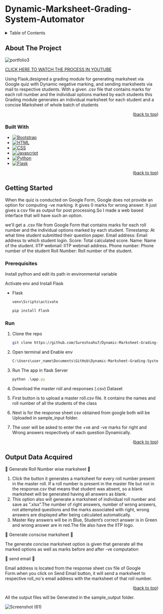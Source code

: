 # Dynamic-Marksheet-Grading-System-Automator
<!-- TABLE OF CONTENTS -->
<details>
  <summary>Table of Contents</summary>
  <ol>
    <li>
      <a href="#about-the-project">About The Project</a>
      <ul>
        <li><a href="#built-with">Built With</a></li>
      </ul>
    </li>
    <li>
      <a href="#getting-started">Getting Started</a>
      <ul>
        <li><a href="#prerequisites">Prerequisites</a></li>
        <li><a href="#run">Run</a></li>
      </ul>
    </li>
    <li><a href="#Output-Data-Acquired">Output Data Acquired</a></li>
   
  </ol>
</details>

<!-- ABOUT THE PROJECT -->
## About The Project

![portfolio3](https://user-images.githubusercontent.com/85033183/187027874-7b526d1a-02e3-4351-97fc-05e2846fe9b6.png)


 [CLICK HERE TO WATCH THE PROCESS IN YOUTUBE]( https://www.youtube.com/watch?v=wYvzRWSkY_s)
 

Using Flask,designed a grading module for generating marksheet via Google quiz with Dynamic negative marking, and sending marksheets via mail to respective students.
With a given .csv file that contains marks for each roll number and the individual options marked by each students  this  Grading module generates
an individual marksheet for each student and a concise Marksheet of whole batch of students 

<p align="right">(<a href="#readme-top">back to top</a>)</p>

### Built With

* [![Bootstrap][Bootstrap.com]][Bootstrap-url]
* [![HTML][html.com]][html-url]
* [![CSS][css.com]][css-url]
* [![Javascript][Js.com]][Js-url]
* [![Python][python.com]][python-url]
* [![Flask][flask.com]][flask-url]


<p align="right">(<a href="#readme-top">back to top</a>)</p>

 
 <!-- GETTING STARTED -->
## Getting Started
  When the quiz is conducted on Google Form, Google does not provide an option for computing -ve marking. It gives 0
marks for wrong answer. It just gives a csv file as output for post processing.So I made a web
based interface that will have such an option.

we'll get a .csv file from Google Form that contains marks for each roll number and the individual options marked by each student.
Timestamp: At what time student submitted their question paper.
Email address: Email address to which student login.
Score: Total calculated score.
Name: Name of the student.
IITP webmail: IITP webmail address.
Phone number: Phone number of the student
Roll Number: Roll number of the student.

### Prerequisites

Install python and edit its path in environmental variable

Activate env and Install Flask
* Flask
  ```sh
  venv\Scripts\activate
  ```
  ```sh
  pip install Flask
  ```
  

### Run

1. Clone the repo
   ```sh
   git clone https://github.com/Sureshsahu7/Dynamic-Marksheet-Grading-System-Automator.git
   ```
2. Open terminal and Enable env
   ```sh
   C:\Users\user_name\Documents\GitHub\Dynamic-Marksheet-Grading-System-Automator/env/scripts/Activate.ps1
   ```
3. Run The  app in flask Server
   ```js
   python .\app.py
   ```
4. Download the master roll and responses (.csv) Dataset

5. First button is to upload a master roll.csv file. It contains the names and roll number of all the students of the class 

6. Next is for the response sheet csv obtained from google both will be Uploaded in sample_input folder.

6. The user will be asked to enter the +ve and -ve marks for right and Wrong answers respectively of each question Dynamically.

<p align="right">(<a href="#readme-top">back to top</a>)</p>

<!-- USAGE EXAMPLES -->

## Output Data Acquired

   🔳 Generate Roll Number wise marksheet 🔳 

1. Click the button it generates a marksheet for every roll number present in the master roll. If a roll number is present in the master file but not in the response.csv that means that student was absent, so a blank marksheet will be generated having all answers as blank.
2. This option also will generate a marksheet of individual roll number and save as ”.xlsx”.The number of right answers, number of wrong answers, not attempted questions and the marks associated with right, wrong answers are displayed after being calculated automatically.
3. Master Key answers will be in Blue, Student’s correct answer is in Green and wrong answer are in red.The file also have the IITP logo.

  🔳 Generate conscise marksheet 🔳 

The generate concise marksheet option is given that generate all the marked options as well as marks before and after -ve computation

  🔳 send email 🔳 
  
 Email address is located from the response sheet csv file of Google Form.when you click on Send Email button, it will send a marksheet to respective roll_no's email
 address with the marksheet of that roll number.
<p align="right">(<a href="#readme-top">back to top</a>)</p>

All the output files will be Generated in the sample_output folder.

![Screenshot (61)](https://user-images.githubusercontent.com/85033183/187036014-38570bc5-760c-45fc-9431-d901fdb94f32.png)






<!-- MARKDOWN LINKS & IMAGES -->
<!-- https://www.markdownguide.org/basic-syntax/#reference-style-links -->
[contributors-shield]: https://img.shields.io/github/contributors/github_username/repo_name.svg?style=for-the-badge
[contributors-url]: https://github.com/github_username/repo_name/graphs/contributors

[Bootstrap.com]: https://img.shields.io/badge/Bootstrap-563D7C?style=for-the-badge&logo=bootstrap&logoColor=white
[Bootstrap-url]: https://getbootstrap.com
[css.com]:https://img.shields.io/badge/CSS-239120?&style=for-the-badge&logo=css3&logoColor=white
[css-url]: https://css.com
[html.com]: https://img.shields.io/badge/HTML5-E34F26?style=for-the-badge&logo=html5&logoColor=white
[html-url]:	https://html.com
[Js.com]: https://img.shields.io/badge/JavaScript-F7DF1E?style=for-the-badge&logo=javascript&logoColor=black
[Js-url]: https://javascript.com
[python.com]: https://img.shields.io/badge/Python-14354C?style=for-the-badge&logo=python&logoColor=white
[python-url]: https://python.com
[flask.com]: https://img.shields.io/badge/Flask-000000?style=for-the-badge&logo=flask&logoColor=white
[flask-url]: https://flask.com





